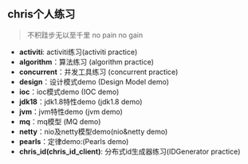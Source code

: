 chris个人练习 
----------------------
> 不积跬步无以至千里 no pain no gain

- __activiti__: activiti练习(activiti practice)
- __algorithm__：算法练习 (algorithm practice)
- __concurrent__：并发工具练习 (concurrent practice)
- __design__：设计模式demo (Design Model demo)
- __ioc__：ioc模式demo (IOC demo)
- __jdk18__：jdk1.8特性demo (jdk1.8 demo)
- __jvm__：jvm特性demo (jvm demo)
- __mq__：mq模型 (MQ demo)
- __netty__：nio及netty模型demo(nio&netty demo)
- __pearls__：定律demo:(Pearls demo)
- __chris_id(chris_id_client)__: 分布式id生成器练习(IDGenerator practice)
